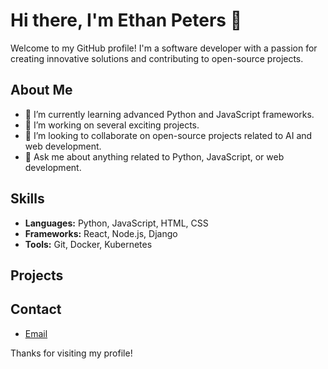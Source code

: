 # Hi there, I'm Ethan Peters 👋

Welcome to my GitHub profile! I'm a software developer with a passion for creating innovative solutions and contributing to open-source projects.

## About Me

- 🌱 I’m currently learning advanced Python and JavaScript frameworks.
- 🔭 I’m working on several exciting projects.
- 👯 I’m looking to collaborate on open-source projects related to AI and web development.
- 💬 Ask me about anything related to Python, JavaScript, or web development.

## Skills

- **Languages:** Python, JavaScript, HTML, CSS
- **Frameworks:** React, Node.js, Django
- **Tools:** Git, Docker, Kubernetes

## Projects


## Contact

- [Email](mailto:ethanjackpeters@hotmail.com)

Thanks for visiting my profile!
